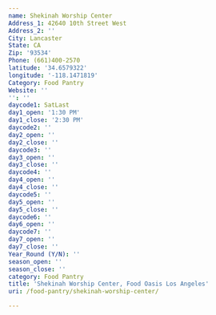 ```yaml
---
name: Shekinah Worship Center
Address_1: 42640 10th Street West
Address_2: ''
City: Lancaster
State: CA
Zip: '93534'
Phone: (661)400-2570
latitude: '34.6579322'
longitude: '-118.1471819'
Category: Food Pantry
Website: ''
'': ''
daycode1: SatLast
day1_open: '1:30 PM'
day1_close: '2:30 PM'
daycode2: ''
day2_open: ''
day2_close: ''
daycode3: ''
day3_open: ''
day3_close: ''
daycode4: ''
day4_open: ''
day4_close: ''
daycode5: ''
day5_open: ''
day5_close: ''
daycode6: ''
day6_open: ''
daycode7: ''
day7_open: ''
day7_close: ''
Year_Round (Y/N): ''
season_open: ''
season_close: ''
category: Food Pantry
title: 'Shekinah Worship Center, Food Oasis Los Angeles'
uri: /food-pantry/shekinah-worship-center/

---
```

